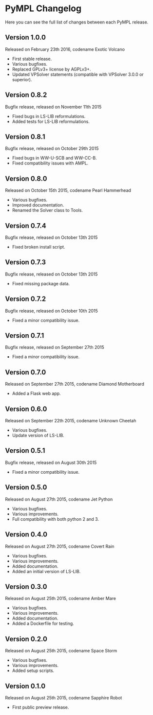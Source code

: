 PyMPL Changelog
===============

Here you can see the full list of changes between each PyMPL release.

Version 1.0.0
-------------

Released on February 23th 2016, codename Exotic Volcano

- First stable release.
- Various bugfixes.
- Replaced GPLv3+ license by AGPLv3+.
- Updated VPSolver statements (compatible with VPSolver 3.0.0 or superior).

Version 0.8.2
-------------

Bugfix release, released on November 11th 2015

- Fixed bugs in LS-LIB reformulations.
- Added tests for LS-LIB reformulations.

Version 0.8.1
-------------

Bugfix release, released on October 29th 2015

- Fixed bugs in WW-U-SCB and WW-CC-B.
- Fixed compatibility issues with AMPL.

Version 0.8.0
-------------

Released on October 15th 2015, codename Pearl Hammerhead

- Various bugfixes.
- Improved documentation.
- Renamed the Solver class to Tools.

Version 0.7.4
-------------

Bugfix release, released on October 13th 2015

- Fixed broken install script.

Version 0.7.3
-------------

Bugfix release, released on October 13th 2015

- Fixed missing package data.

Version 0.7.2
-------------

Bugfix release, released on October 10th 2015

- Fixed a minor compatibility issue.

Version 0.7.1
-------------

Bugfix release, released on September 27th 2015

- Fixed a minor compatibility issue.

Version 0.7.0
-------------

Released on September 27th 2015, codename Diamond Motherboard

- Added a Flask web app.

Version 0.6.0
-------------

Released on September 22th 2015, codename Unknown Cheetah

- Various bugfixes.
- Update version of LS-LIB.

Version 0.5.1
-------------

Bugfix release, released on August 30th 2015

- Fixed a minor compatibility issue.

Version 0.5.0
-------------

Released on August 27th 2015, codename Jet Python

- Various bugfixes.
- Various improvements.
- Full compatibility with both python 2 and 3.

Version 0.4.0
-------------

Released on August 27th 2015, codename Covert Rain

- Various bugfixes.
- Various improvements.
- Added documentation.
- Added an initial version of LS-LIB.

Version 0.3.0
-------------

Released on August 25th 2015, codename Amber Mare

- Various bugfixes.
- Various improvements.
- Added documentation.
- Added a Dockerfile for testing.

Version 0.2.0
-------------

Released on August 25th 2015, codename Space Storm

- Various bugfixes.
- Various improvements.
- Added setup scripts.

Version 0.1.0
-------------

Released on August 25th 2015, codename Sapphire Robot

- First public preview release.